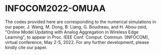 # INFOCOM2022-OMUAA
The codes provided here are corresponding to the numerical simulations in our paper, J. Wang, M. Dong, B. Liang, G. Boudreau, and H. Abou-zeid, "Online Model Updating with Analog Aggregation in Wireless Edge Learning", to appear in Proc. IEEE Conf. Comput. Commun. (INFOCOM), virtual conference, May 2-5, 2022. For any further development, please kindly cite our paper.
